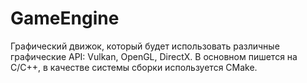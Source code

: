 # GameEngine
Графический движок, который будет использовать различные графические API: Vulkan, OpenGL, DirectX. В основном пишется на C/C++, в качестве системы сборки используется CMake.
